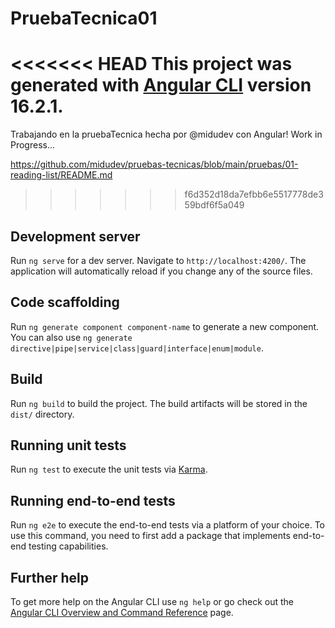 # PruebaTecnica01

<<<<<<< HEAD
This project was generated with [Angular CLI](https://github.com/angular/angular-cli) version 16.2.1.
=======
Trabajando en la pruebaTecnica hecha por @midudev con Angular! Work in Progress...

https://github.com/midudev/pruebas-tecnicas/blob/main/pruebas/01-reading-list/README.md
>>>>>>> f6d352d18da7efbb6e5517778de359bdf6f5a049

## Development server

Run `ng serve` for a dev server. Navigate to `http://localhost:4200/`. The application will automatically reload if you change any of the source files.

## Code scaffolding

Run `ng generate component component-name` to generate a new component. You can also use `ng generate directive|pipe|service|class|guard|interface|enum|module`.

## Build

Run `ng build` to build the project. The build artifacts will be stored in the `dist/` directory.

## Running unit tests

Run `ng test` to execute the unit tests via [Karma](https://karma-runner.github.io).

## Running end-to-end tests

Run `ng e2e` to execute the end-to-end tests via a platform of your choice. To use this command, you need to first add a package that implements end-to-end testing capabilities.

## Further help

To get more help on the Angular CLI use `ng help` or go check out the [Angular CLI Overview and Command Reference](https://angular.io/cli) page.
